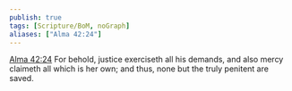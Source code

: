```yaml
---
publish: true
tags: [Scripture/BoM, noGraph]
aliases: ["Alma 42:24"]
---
```

[Alma 42:24](https://churchofjesuschrist.org/study/scriptures/bofm/alma/42?lang=eng&id=p24#p24) For behold, justice exerciseth all his demands, and also mercy claimeth all which is her own; and thus, none but the truly penitent are saved.
